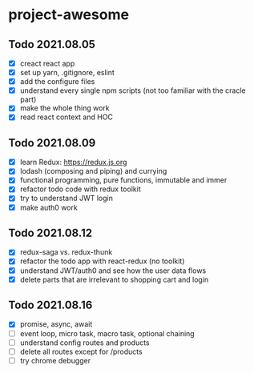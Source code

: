 # project-awesome

## Todo 2021.08.05
- [X] creact react app
- [X] set up yarn, .gitignore, eslint
- [X] add the configure files
- [X] understand every single npm scripts (not too familiar with the cracle part)
- [X] make the whole thing work
- [X] read react context and HOC

## Todo 2021.08.09
- [X] learn Redux: https://redux.js.org
- [X] lodash (composing and piping) and currying
- [X] functional programming, pure functions, immutable and immer
- [X] refactor todo code with redux toolkit
- [X] try to understand JWT login 
- [X] make auth0 work

## Todo 2021.08.12
- [X] redux-saga vs. redux-thunk
- [X] refactor the todo app with react-redux (no toolkit)
- [X] understand JWT/auth0 and see how the user data flows
- [X] delete parts that are irrelevant to shopping cart and login

## Todo 2021.08.16
- [X] promise, async, await
- [ ] event loop,  micro task, macro task, optional chaining
- [ ] understand config routes and products
- [ ] delete all routes except for /products
- [ ] try chrome debugger
